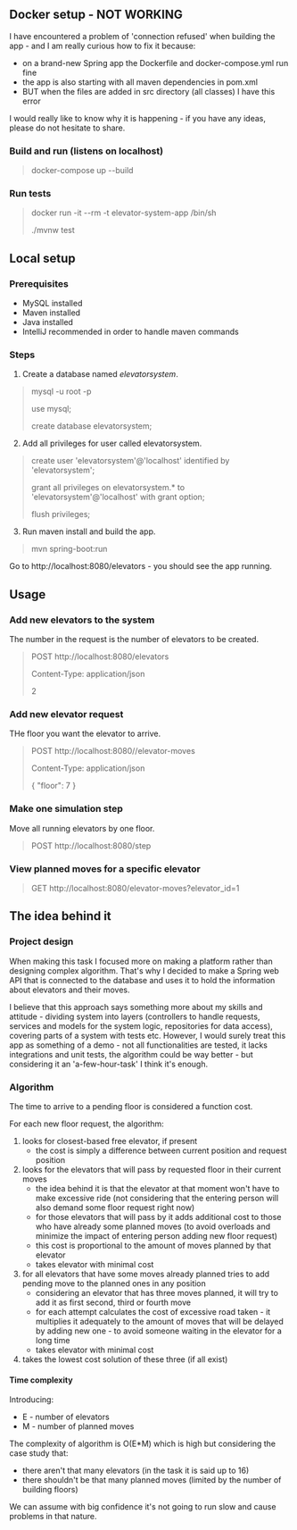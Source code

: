 ## Docker setup - NOT WORKING

I have encountered a problem of 'connection refused' when building the app - and I am
really curious how to fix it because:
- on a brand-new Spring app the Dockerfile and docker-compose.yml run fine
- the app is also starting with all maven dependencies in pom.xml
- BUT when the files are added in src directory (all classes) I have this error

I would really like to know why it is happening - if you have any ideas, please do not hesitate
to share.

### Build and run (listens on localhost)
> docker-compose up --build

### Run tests
> docker run -it --rm -t elevator-system-app /bin/sh
>
> ./mvnw test

## Local setup
### Prerequisites

- MySQL installed
- Maven installed
- Java installed
- IntelliJ recommended in order to handle maven commands

### Steps

1. Create a database named _elevatorsystem_.
> mysql -u root -p
> 
> use mysql;
> 
> create database elevatorsystem;
2. Add all privileges for user called elevatorsystem.
> create user 'elevatorsystem'@'localhost' identified by 'elevatorsystem';
> 
> grant all privileges on elevatorsystem.* to 'elevatorsystem'@'localhost' with grant option;
>
> flush privileges;
3. Run maven install and build the app.
> mvn spring-boot:run

Go to http://localhost:8080/elevators - you should see the app running.

## Usage

### Add new elevators to the system
The number in the request is the number of elevators to be created.

> POST http://localhost:8080/elevators
> 
> Content-Type: application/json
> 
> 2

### Add new elevator request
THe floor you want the elevator to arrive.

> POST http://localhost:8080//elevator-moves
> 
> Content-Type: application/json
> 
> {
> "floor": 7
> }

### Make one simulation step
Move all running elevators by one floor.

> POST http://localhost:8080/step

### View planned moves for a specific elevator

> GET http://localhost:8080/elevator-moves?elevator_id=1

## The idea behind it
### Project design
When making this task I focused more on making a platform rather than designing complex 
algorithm. That's why I decided to make a Spring web API that is connected to the database and uses it
to hold the information about elevators and their moves.

I believe that this approach says something more about my skills and attitude - dividing system
into layers (controllers to handle requests, services and models for the system logic, 
repositories for data access), covering parts of a system with tests etc. However, I would surely treat
this app as something of a demo - not all functionalities are tested, it lacks integrations and unit tests,
the algorithm could be way better - but considering it an 'a-few-hour-task' I think it's enough.

### Algorithm
The time to arrive to a pending floor is considered a function cost.

For each new floor request, the algorithm:
1. looks for closest-based free elevator, if present
   - the cost is simply a difference between current position and request position
2. looks for the elevators that will pass by requested floor in their current moves
   - the idea behind it is that the elevator at that moment won't have to make excessive ride
     (not considering that the entering person will also demand some floor request right now)
   - for those elevators that will pass by it adds additional cost to those who have already some
   planned moves (to avoid overloads and minimize the impact of entering person adding new floor request)
   - this cost is proportional to the amount of moves planned by that elevator
   - takes elevator with minimal cost
3. for all elevators that have some moves already planned tries to add pending move
  to the planned ones in any position
   - considering an elevator that has three moves planned, it will try to add it as first
     second, third or fourth move
   - for each attempt calculates the cost of excessive road taken - it multiplies it adequately to the amount
   of moves that will be delayed by adding new one - to avoid someone waiting in the elevator for a long time
   - takes elevator with minimal cost
4. takes the lowest cost solution of these three (if all exist)

#### Time complexity

Introducing:
- E - number of elevators
- M - number of planned moves

The complexity of algorithm is O(E*M) which is high but considering the case study that:
- there aren't that many elevators (in the task it is said up to 16)
- there shouldn't be that many planned moves (limited by the number of building floors)

We can assume with big confidence it's not going to run slow and cause problems in that nature.